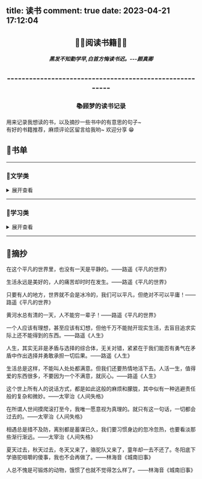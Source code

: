 title: 读书
comment: true
date: 2023-04-21 17:12:04
---
<h2 style="text-align:center">🔷🔶阅读书籍🔷🔶</h2>



<h5 style="text-align:center">黑发不知勤学早,白首方悔读书迟。---颜真卿</h5>
<h2 style="text-align:center">--------------------------------------------------------</h2>
<h3 style="text-align:center">📚顾梦的读书记录</h3>

<p class="note note-primary">用来记录我想读的书，以及摘抄一些书中的有意思的句子~
<br>有好的书籍推荐，麻烦评论区留言给我哟~ 欢迎分享 😁
</p>

## 📖书单

---

### 📘文学类

<details>
<summary>展开查看</summary>
<br/>    
作者：路遥


- {% cb true %}《平凡的世界》 

- {% cb true %}《人生》
- {% cb false%}《在困难的日子里》

作者：余华

- {% cb false%}《活着》
- {% cb false%}《许三观卖血记》

作者：太宰治

- {% cb true %}《人间失格》

作者：林海音

- {% cb true%}《城南旧事》

作者：乔治·奥威尔
- {% cb false%}《1984》

</details>

---


### 📕学习类

<details>
<summary>展开查看</summary>
<br/>    

作者：程杰

- ☑《大话设计模式》

作者：Aditya Bhargava

- ☑《算法图解》

</details>

---

## 🔖摘抄

<p class="note note-light">在这个平凡的世界里，也没有一天是平静的。——路遥《平凡的世界》</p>

<p class="note note-light">生活永远是美好的，人的痛苦却时时在发生。——路遥《平凡的世界》</p>

<p class="note note-light">只要有人的地方，世界就不会是冰冷的，我们可以平凡，但绝对不可以平庸！——路遥《平凡的世界》</p>

<p class="note note-light">黄河水总有清的一天，人不能穷一辈子！——路遥《平凡的世界》</p>

<p class="note note-light">一个人应该有理想，甚至应该有幻想，但他千万不能抛开现实生活，去盲目追求实际上还不能得到的东西。——路遥《人生》</p>

<p class="note note-light">人生，其实无非是矛盾与选择的综合体，无关对错，紧紧在于我们能否有勇气在矛盾中作出选择并勇敢承担一切后果。——路遥《人生》</p>

<p class="note note-light">生活总是这样，不能叫人处处都满意。但我们还要热情地活下去。人活一生，值得爱的东西很多，不要因为一个不满意，就灰心。——路遥《人生》</p>

<p class="note note-light">这个世上所有人的说话方式，都是如此这般的麻烦和朦胧，其中似有一种逃避责任般的复杂和微妙。——太宰治《人间失格》</p>

<p class="note note-light">在所谓人世间摸爬滚打至今，我唯一愿意视为真理的。就只有这一句话，一切都会过去的。——太宰治《人间失格》</p>

<p class="note note-light">相遇总是措不及防，离别都是蓄谋已久，我们要习惯身边的忽冷忽热，也要看淡那些渐行渐远。——太宰治《人间失格》</p>

<p class="note note-light">夏天过去，秋天过去，冬天又来了，骆驼队又来了，童年却一去不还了。冬阳底下学骆驼咀嚼的傻事，我也不会再做了。——林海音《城南旧事》</p>

<p class="note note-light">人总不愧是可锻炼的动物，饿惯了也就不觉得怎么样了。——林海音《城南旧事》</p>